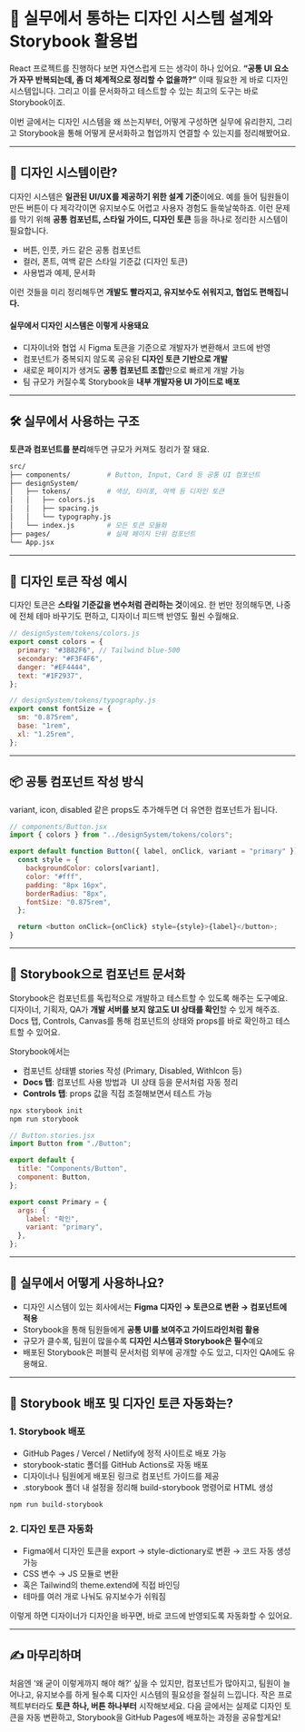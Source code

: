  
# 🎨 실무에서 통하는 디자인 시스템 설계와 Storybook 활용법

React 프로젝트를 진행하다 보면 자연스럽게 드는 생각이 하나 있어요.
**“공통 UI 요소가 자꾸 반복되는데, 좀 더 체계적으로 정리할 수 없을까?”**
이때 필요한 게 바로 디자인 시스템입니다. 그리고 이를 문서화하고 테스트할 수 있는 최고의 도구는 바로 Storybook이죠.

이번 글에서는 디자인 시스템을 왜 쓰는지부터, 어떻게 구성하면 실무에 유리한지, 그리고 Storybook을 통해 어떻게 문서화하고 협업까지 연결할 수 있는지를 정리해봤어요.

---

## 🧩 디자인 시스템이란?

디자인 시스템은 **일관된 UI/UX를 제공하기 위한 설계 기준**이에요.
예를 들어 팀원들이 만든 버튼이 다 제각각이면 유지보수도 어렵고 사용자 경험도 들쑥날쑥하죠.
이런 문제를 막기 위해 **공통 컴포넌트, 스타일 가이드, 디자인 토큰** 등을 하나로 정리한 시스템이 필요합니다.

- 버튼, 인풋, 카드 같은 공통 컴포넌트
- 컬러, 폰트, 여백 같은 스타일 기준값 (디자인 토큰)
- 사용법과 예제, 문서화

이런 것들을 미리 정리해두면 **개발도 빨라지고, 유지보수도 쉬워지고, 협업도 편해집니다.**

#### 실무에서 디자인 시스템은 이렇게 사용돼요

- 디자이너와 협업 시 Figma 토큰을 기준으로 개발자가 변환해서 코드에 반영
- 컴포넌트가 중복되지 않도록 공유된 **디자인 토큰 기반으로 개발**
- 새로운 페이지가 생겨도 **공통 컴포넌트 조합**만으로 빠르게 개발 가능
- 팀 규모가 커질수록 Storybook을 **내부 개발자용 UI 가이드로 배포**

---

## 🛠 실무에서 사용하는 구조

**토큰과 컴포넌트를 분리**해두면 규모가 커져도 정리가 잘 돼요.
```bash
src/
├── components/         # Button, Input, Card 등 공통 UI 컴포넌트
├── designSystem/
│   ├── tokens/         # 색상, 타이포, 여백 등 디자인 토큰
│   │   ├── colors.js
│   │   ├── spacing.js
│   │   └── typography.js
│   └── index.js        # 모든 토큰 모듈화
├── pages/              # 실제 페이지 단위 컴포넌트
└── App.jsx
```


---

## 🎨 디자인 토큰 작성 예시

디자인 토큰은 **스타일 기준값을 변수처럼 관리하는 것**이에요.
한 번만 정의해두면, 나중에 전체 테마 바꾸기도 편하고, 디자이너 피드백 반영도 훨씬 수월해요.

```js
// designSystem/tokens/colors.js
export const colors = {
  primary: "#3B82F6", // Tailwind blue-500
  secondary: "#F3F4F6",
  danger: "#EF4444",
  text: "#1F2937",
};

// designSystem/tokens/typography.js
export const fontSize = {
  sm: "0.875rem",
  base: "1rem",
  xl: "1.25rem",
};

```


---

## 📦 공통 컴포넌트 작성 방식

variant, icon, disabled 같은 props도 추가해두면 더 유연한 컴포넌트가 됩니다.

```js
// components/Button.jsx
import { colors } from "../designSystem/tokens/colors";

export default function Button({ label, onClick, variant = "primary" }) {
  const style = {
    backgroundColor: colors[variant],
    color: "#fff",
    padding: "8px 16px",
    borderRadius: "8px",
    fontSize: "0.875rem",
  };

  return <button onClick={onClick} style={style}>{label}</button>;
}
```


---

## 🧪 Storybook으로 컴포넌트 문서화

Storybook은 컴포넌트를 독립적으로 개발하고 테스트할 수 있도록 해주는 도구예요.
디자이너, 기획자, QA가 **개발 서버를 보지 않고도 UI 상태를 확인**할 수 있게 해주죠.
Docs 탭, Controls, Canvas를 통해 컴포넌트의 상태와 props를 바로 확인하고 테스트할 수 있어요.

Storybook에서는
- 컴포넌트 상태별 stories 작성 (Primary, Disabled, WithIcon 등)
- **Docs 탭**: 컴포넌트 사용 방법과  UI 상태 등을 문서처럼 자동 정리
- **Controls 탭**: props 값을 직접 조절해보면서 테스트 가능

```bash
npx storybook init
npm run storybook
```

```js
// Button.stories.jsx
import Button from "./Button";

export default {
  title: "Components/Button",
  component: Button,
};

export const Primary = {
  args: {
    label: "확인",
    variant: "primary",
  },
};

```


---

## 💼 실무에서 어떻게 사용하나요?

- 디자인 시스템이 있는 회사에서는 **Figma 디자인 → 토큰으로 변환 → 컴포넌트에 적용**
- Storybook을 통해 팀원들에게 **공통 UI를 보여주고 가이드라인처럼 활용**
- 규모가 클수록, 팀원이 많을수록 **디자인 시스템과 Storybook은 필수**예요
- 배포된 Storybook은 퍼블릭 문서처럼 외부에 공개할 수도 있고, 디자인 QA에도 유용해요.


---

## 🚀 Storybook 배포 및 디자인 토큰 자동화는?

### **1. Storybook 배포**
- GitHub Pages / Vercel / Netlify에 정적 사이트로 배포 가능
- storybook-static 폴더를 GitHub Actions로 자동 배포
- 디자이너나 팀원에게 배포된 링크로 컴포넌트 가이드를 제공
- .storybook 폴더 내 설정을 정리해 build-storybook 명령어로 HTML 생성

```bash
npm run build-storybook
```

### **2. 디자인 토큰 자동화**

- Figma에서 디자인 토큰을 export → style-dictionary로 변환 → 코드 자동 생성 가능
- CSS 변수 → JS 모듈로 변환
- 혹은 Tailwind의 theme.extend에 직접 바인딩
- 테마를 여러 개로 나눠도 유지보수가 쉬워짐

이렇게 하면 디자이너가 디자인을 바꾸면, 바로 코드에 반영되도록 자동화할 수 있어요.

---

## **✍️ 마무리하며**

처음엔 ‘왜 굳이 이렇게까지 해야 해?’ 싶을 수 있지만,
컴포넌트가 많아지고, 팀원이 늘어나고, 유지보수를 하게 될수록 디자인 시스템의 필요성을 절실히 느낍니다.
작은 프로젝트부터라도 **토큰 하나, 버튼 하나부터** 시작해보세요.
다음 글에서는 실제로 디자인 토큰을 자동 변환하고, Storybook을 GitHub Pages에 배포하는 과정을 공유할게요!
